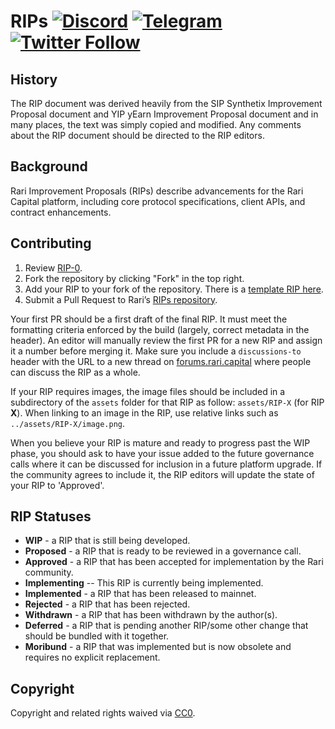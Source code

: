 # RIPs [![Discord](https://img.shields.io/discord/763219451905704026?color=7289da&label=discord)](https://discord.gg/HzUMPuT) [![Telegram](https://img.shields.io/badge/chat-on%20Telegram-blue.svg)](https://t.me/RariCapitalChat) [![Twitter Follow](https://img.shields.io/twitter/follow/raricapital.svg?label=RariCapital&style=social)](https://twitter.com/raricapital)

## History
The RIP document was derived heavily from the SIP Synthetix Improvement Proposal document and YIP yEarn Improvement Proposal document and in many places, the text was simply copied and modified. Any comments about the RIP document should be directed to the RIP editors.

## Background
Rari Improvement Proposals (RIPs) describe advancements for the Rari Capital platform, including core protocol specifications, client APIs, and contract enhancements.
 
## Contributing

 1. Review [RIP-0](RIPS/RIP-0.md).
 2. Fork the repository by clicking "Fork" in the top right.
 3. Add your RIP to your fork of the repository. There is a [template RIP here](rip-x.md).
 4. Submit a Pull Request to Rari’s [RIPs repository](https://github.com/Rari-Capital/Rari-Improvement-Proposals-RIPS-).

Your first PR should be a first draft of the final RIP. It must meet the formatting criteria enforced by the build (largely, correct metadata in the header). An editor will manually review the first PR for a new RIP and assign it a number before merging it. Make sure you include a `discussions-to` header with the URL to a new thread on [forums.rari.capital](https://forums.rari.capital/) where people can discuss the RIP as a whole.

If your RIP requires images, the image files should be included in a subdirectory of the `assets` folder for that RIP as follow: `assets/RIP-X` (for RIP **X**). When linking to an image in the RIP, use relative links such as `../assets/RIP-X/image.png`.

When you believe your RIP is mature and ready to progress past the WIP phase, you should ask to have your issue added to the future governance calls where it can be discussed for inclusion in a future platform upgrade. If the community agrees to include it, the RIP editors will update the state of your RIP to 'Approved'.

## RIP Statuses

* **WIP** - a RIP that is still being developed.
* **Proposed** - a RIP that is ready to be reviewed in a governance call.
* **Approved** - a RIP that has been accepted for implementation by the Rari community.
* **Implementing** -- This RIP is currently being implemented.
* **Implemented** - a RIP that has been released to mainnet.
* **Rejected** - a RIP that has been rejected.
* **Withdrawn** - a RIP that has been withdrawn by the author(s).
* **Deferred** - a RIP that is pending another RIP/some other change that should be bundled with it together.
* **Moribund** - a RIP that was implemented but is now obsolete and requires no explicit replacement.

## Copyright

Copyright and related rights waived via [CC0](https://creativecommons.org/publicdomain/zero/1.0/).

